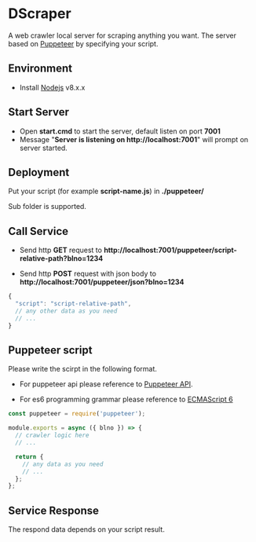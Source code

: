 # DScraper
A web crawler local server for scraping anything you want. The server based on [Puppeteer](https://github.com/GoogleChrome/puppeteer) by specifying your script.

Environment
------------
- Install [Nodejs](https://nodejs.org/) v8.x.x

Start Server
------------
- Open **start.cmd** to start the server, default listen on port **7001**
- Message "**Server is listening on http&#58;//localhost:7001**" will prompt on server started.

Deployment
------------
Put your script (for example **script-name.js**) in **./puppeteer/**

Sub folder is supported.

Call Service
------------
- Send http **GET** request to **http&#58;//localhost:7001/puppeteer/script-relative-path?blno=1234**

- Send http **POST** request with json body to **http&#58;//localhost:7001/puppeteer/json?blno=1234**

```js
{
  "script": "script-relative-path",
  // any other data as you need
  // ...
}
```

Puppeteer script
------------
Please write the scirpt in the following format.

- For puppeteer api please reference to [Puppeteer API](https://github.com/GoogleChrome/puppeteer/blob/master/docs/api.md).

- For es6 programming grammar please reference to [ECMAScript 6](http://es6-features.org)

```js
const puppeteer = require('puppeteer');

module.exports = async ({ blno }) => {
  // crawler logic here
  // ...

  return {
    // any data as you need
    // ...
  };
};

```

Service Response
------------
The respond data depends on your script result.

